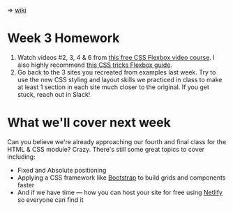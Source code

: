 => [wiki](https://github.com/okcoders/2020-web-dev/wiki)

# Week 3 Homework
1. Watch videos #2, 3, 4 & 6 from [this free CSS Flexbox video course](https://flexbox.io). I also highly recommend [this CSS tricks Flexbox guide](https://css-tricks.com/snippets/css/a-guide-to-flexbox/). 
2. Go back to the 3 sites you recreated from examples last week. Try to use the new CSS styling and layout skills we practiced in class to make at least 1 section in each site much closer to the original. If you get stuck, reach out in Slack!

# What we'll cover next week
Can you believe we're already approaching our fourth and final class for the HTML & CSS module? Crazy. There's still some great topics to cover including:
* Fixed and Absolute positioning
* Applying a CSS framework like [Bootstrap](https://getbootstrap.com/) to build grids and components faster
* And if we have time — how you can host your site for free using [Netlify](https://www.netlify.com/) so everyone can find it
